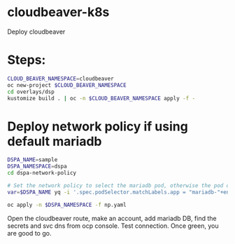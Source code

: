 # cloudbeaver-k8s

Deploy cloudbeaver

# Steps: 

```bash
CLOUD_BEAVER_NAMESPACE=cloudbeaver
oc new-project $CLOUD_BEAVER_NAMESPACE
cd overlays/dsp
kustomize build . | oc -n $CLOUD_BEAVER_NAMESPACE apply -f -
```

# Deploy network policy if using default mariadb 

```bash
DSPA_NAME=sample
DSPA_NAMESPACE=dspa
cd dspa-network-policy

# Set the network policy to select the mariadb pod, otherwise the pod only allows access from 
var=$DSPA_NAME yq -i '.spec.podSelector.matchLabels.app = "mariadb-"+env(var) ' np.yaml

oc apply -n $DSPA_NAMESPACE -f np.yaml
```

Open the cloudbeaver route, make an account, add mariadb DB, find the secrets and svc dns from ocp console. 
Test connection. Once green, you are good to go.